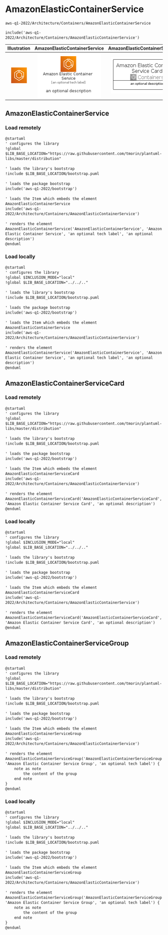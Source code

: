 # AmazonElasticContainerService


```text
aws-q1-2022/Architecture/Containers/AmazonElasticContainerService
```

```text
include('aws-q1-2022/Architecture/Containers/AmazonElasticContainerService')
```



| Illustration | AmazonElasticContainerService | AmazonElasticContainerServiceCard | AmazonElasticContainerServiceGroup |
| :---: | :---: | :---: | :---: |
| ![illustration for Illustration](../../../aws-q1-2022/Architecture/Containers/AmazonElasticContainerService.png) | ![illustration for AmazonElasticContainerService](../../../aws-q1-2022/Architecture/Containers/AmazonElasticContainerService.Local.png) | ![illustration for AmazonElasticContainerServiceCard](../../../aws-q1-2022/Architecture/Containers/AmazonElasticContainerServiceCard.Local.png) | ![illustration for AmazonElasticContainerServiceGroup](../../../aws-q1-2022/Architecture/Containers/AmazonElasticContainerServiceGroup.Local.png) |




## AmazonElasticContainerService

### Load remotely
```plantuml
@startuml
' configures the library
!global $LIB_BASE_LOCATION="https://raw.githubusercontent.com/tmorin/plantuml-libs/master/distribution"

' loads the library's bootstrap
!include $LIB_BASE_LOCATION/bootstrap.puml

' loads the package bootstrap
include('aws-q1-2022/bootstrap')

' loads the Item which embeds the element AmazonElasticContainerService
include('aws-q1-2022/Architecture/Containers/AmazonElasticContainerService')

' renders the element
AmazonElasticContainerService('AmazonElasticContainerService', 'Amazon Elastic Container Service', 'an optional tech label', 'an optional description')
@enduml
```

### Load locally
```plantuml
@startuml
' configures the library
!global $INCLUSION_MODE="local"
!global $LIB_BASE_LOCATION="../../.."

' loads the library's bootstrap
!include $LIB_BASE_LOCATION/bootstrap.puml

' loads the package bootstrap
include('aws-q1-2022/bootstrap')

' loads the Item which embeds the element AmazonElasticContainerService
include('aws-q1-2022/Architecture/Containers/AmazonElasticContainerService')

' renders the element
AmazonElasticContainerService('AmazonElasticContainerService', 'Amazon Elastic Container Service', 'an optional tech label', 'an optional description')
@enduml
```

## AmazonElasticContainerServiceCard

### Load remotely
```plantuml
@startuml
' configures the library
!global $LIB_BASE_LOCATION="https://raw.githubusercontent.com/tmorin/plantuml-libs/master/distribution"

' loads the library's bootstrap
!include $LIB_BASE_LOCATION/bootstrap.puml

' loads the package bootstrap
include('aws-q1-2022/bootstrap')

' loads the Item which embeds the element AmazonElasticContainerServiceCard
include('aws-q1-2022/Architecture/Containers/AmazonElasticContainerService')

' renders the element
AmazonElasticContainerServiceCard('AmazonElasticContainerServiceCard', 'Amazon Elastic Container Service Card', 'an optional description')
@enduml
```

### Load locally
```plantuml
@startuml
' configures the library
!global $INCLUSION_MODE="local"
!global $LIB_BASE_LOCATION="../../.."

' loads the library's bootstrap
!include $LIB_BASE_LOCATION/bootstrap.puml

' loads the package bootstrap
include('aws-q1-2022/bootstrap')

' loads the Item which embeds the element AmazonElasticContainerServiceCard
include('aws-q1-2022/Architecture/Containers/AmazonElasticContainerService')

' renders the element
AmazonElasticContainerServiceCard('AmazonElasticContainerServiceCard', 'Amazon Elastic Container Service Card', 'an optional description')
@enduml
```

## AmazonElasticContainerServiceGroup

### Load remotely
```plantuml
@startuml
' configures the library
!global $LIB_BASE_LOCATION="https://raw.githubusercontent.com/tmorin/plantuml-libs/master/distribution"

' loads the library's bootstrap
!include $LIB_BASE_LOCATION/bootstrap.puml

' loads the package bootstrap
include('aws-q1-2022/bootstrap')

' loads the Item which embeds the element AmazonElasticContainerServiceGroup
include('aws-q1-2022/Architecture/Containers/AmazonElasticContainerService')

' renders the element
AmazonElasticContainerServiceGroup('AmazonElasticContainerServiceGroup', 'Amazon Elastic Container Service Group', 'an optional tech label') {
    note as note
        the content of the group
    end note
}
@enduml
```

### Load locally
```plantuml
@startuml
' configures the library
!global $INCLUSION_MODE="local"
!global $LIB_BASE_LOCATION="../../.."

' loads the library's bootstrap
!include $LIB_BASE_LOCATION/bootstrap.puml

' loads the package bootstrap
include('aws-q1-2022/bootstrap')

' loads the Item which embeds the element AmazonElasticContainerServiceGroup
include('aws-q1-2022/Architecture/Containers/AmazonElasticContainerService')

' renders the element
AmazonElasticContainerServiceGroup('AmazonElasticContainerServiceGroup', 'Amazon Elastic Container Service Group', 'an optional tech label') {
    note as note
        the content of the group
    end note
}
@enduml
```

